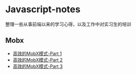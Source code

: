 # Javascript-notes

整理一些从事前端以来的学习心得，以及工作中对实习生的培训

## Mobx
* [高效的MobX模式-Part 1](../mobx/effective_mobx_patterns_part_1.md)
* [高效的MobX模式-Part 2](../mobx/effective_mobx_patterns_part_2.md)
* [高效的MobX模式-Part 3](../mobx/effective_mobx_patterns_part_3.md)